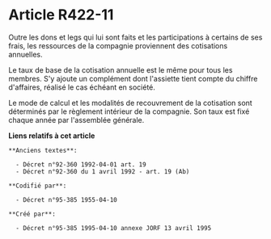 # Article R422-11

Outre les dons et legs qui lui sont faits et les participations à certains de ses frais, les ressources de la compagnie
proviennent des cotisations annuelles.

Le taux de base de la cotisation annuelle est le même pour tous les membres. S'y ajoute un complément dont l'assiette tient
compte du chiffre d'affaires, réalisé le cas échéant en société.

Le mode de calcul et les modalités de recouvrement de la cotisation sont déterminés par le règlement intérieur de la
compagnie. Son taux est fixé chaque année par l'assemblée générale.

**Liens relatifs à cet article**

	**Anciens textes**:

	  - Décret n°92-360 1992-04-01 art. 19
	  - Décret n°92-360 du 1 avril 1992 - art. 19 (Ab)

	**Codifié par**:

	  - Décret n°95-385 1955-04-10

	**Créé par**:

	  - Décret n°95-385 1995-04-10 annexe JORF 13 avril 1995
